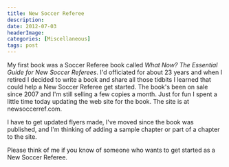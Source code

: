 ```yaml
---
title: New Soccer Referee
description: 
date: 2012-07-03
headerImage: 
categories: [Miscellaneous]
tags: post
---
```


My first book was a Soccer Referee book called *What Now? The Essential Guide for New Soccer Referees*. I'd officiated for about 23 years and when I retired I decided to write a book and share all those tidbits I learned that could help a New Soccer Referee get started. The book's been on sale since 2007 and I'm still selling a few copies a month. Just for fun I spent a little time today updating the web site for the book. The site is at newsoccerref.com.

I have to get updated flyers made, I've moved since the book was published, and I'm thinking of adding a sample chapter or part of a chapter to the site.

Please think of me if you know of someone who wants to get started as a New Soccer Referee.